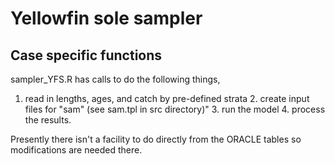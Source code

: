 # Yellowfin sole sampler

## Case specific functions

sampler_YFS.R has calls to do the following things, 

  1. read in lengths, ages, and catch by pre-defined strata
	2. create input files for "sam" (see sam.tpl in src directory)"
	3. run the model
	4. process the results.

Presently there isn't a facility to do directly from the ORACLE tables so modifications are needed there.

